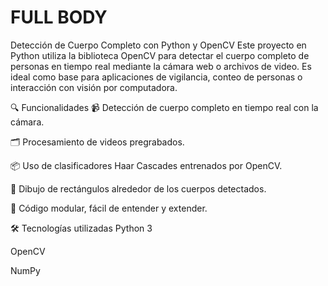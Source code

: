 # FULL BODY 
Detección de Cuerpo Completo con Python y OpenCV
Este proyecto en Python utiliza la biblioteca OpenCV para detectar el cuerpo completo de personas en tiempo real mediante la cámara web o archivos de video. Es ideal como base para aplicaciones de vigilancia, conteo de personas o interacción con visión por computadora.

🔍 Funcionalidades
📹 Detección de cuerpo completo en tiempo real con la cámara.

🗂 Procesamiento de videos pregrabados.

📦 Uso de clasificadores Haar Cascades entrenados por OpenCV.

📐 Dibujo de rectángulos alrededor de los cuerpos detectados.

🧱 Código modular, fácil de entender y extender.

🛠 Tecnologías utilizadas
Python 3

OpenCV

NumPy
